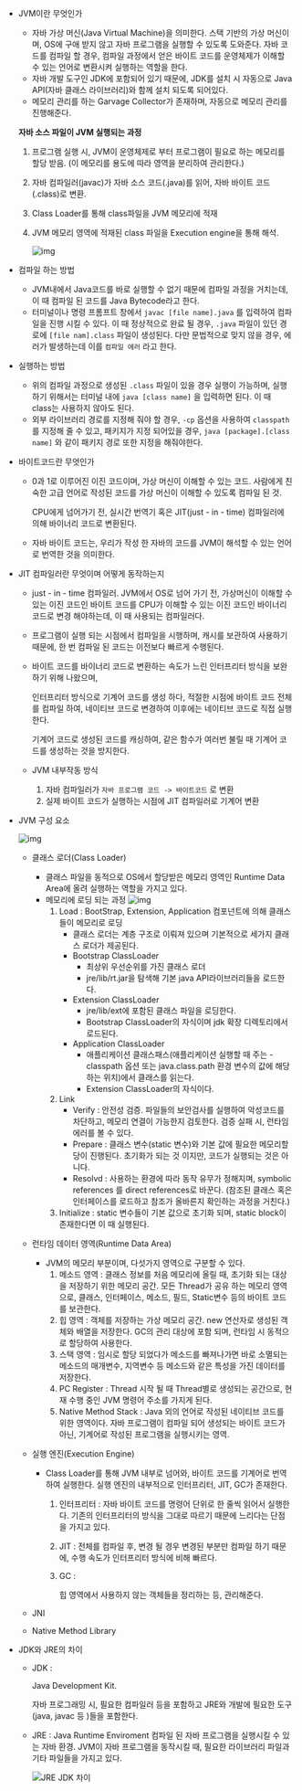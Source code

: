 - JVM이란 무엇인가

  * 자바 가상 머신(Java Virtual Machine)을 의미한다. 스택 기반의 가상 머신이며, OS에 구애 받지 않고 자바 프로그램을 실행할 수 있도록 도와준다. 
    자바 코드를 컴파일 할 경우, 컴파일 과정에서 얻은 바이트 코드를 운영체제가 이해할 수 있는 언어로 변환시켜 실행하는 역할을 한다.
  * 자바 개발 도구인 JDK에 포함되어 있기 때문에, JDK를 설치 시 자동으로 Java API(자바 클래스 라이브러리)와 함께 설치 되도록 되어있다.
  * 메모리 관리를 하는 Garvage Collector가 존재하며, 자동으로 메모리 관리를 진행해준다.

  **자바 소스 파일이 JVM 실행되는 과정**

  1. 프로그램 실행 시, JVM이 운영체제로 부터 프로그램이 필요로 하는 메모리를 할당 받음.
     (이 메모리를 용도에 따라 영역을 분리하여 관리한다.)

  2. 자바 컴파일러(javac)가 자바 소스 코드(.java)를 읽어, 자바 바이트 코드(.class)로 변환.

  3. Class Loader를 통해 class파일을 JVM 메모리에 적재

  4. JVM 메모리 영역에 적재된 class 파일을 Execution engine을 통해 해석.

     ![img](https://blog.kakaocdn.net/dn/b8NYFi/btqPFUKvWgm/KIXhDTkcD87GGNiafqnq01/img.jpg)

     

- 컴파일 하는 방법

  * JVM내에서 Java코드를 바로 실행할 수 없기 때문에 컴파일 과정을 거치는데, 이 때 컴파일 된 코드를 Java Bytecode라고 한다.
  * 터미널이나 명령 프롬프트 창에서 `javac [file name].java` 를 입력하여 컴파일을 진행 시킬 수 있다.
    이 때 정상적으로 완료 될 경우, `.java` 파일이 있던 경로에 `[file nam].class` 파일이 생성된다.
    다만 문법적으로 맞지 않을 경우, 에러가 발생하는데 이를 `컴파일 에러` 라고 한다.

- 실행하는 방법

  * 위의 컴파일 과정으로 생성된 `.class` 파일이 있을 경우 실행이 가능하며, 실행하기 위해서는 터미널 내에
    `java [class name]` 을 입력하면 된다. 이 때 class는 사용하지 않아도 된다.
  * 외부 라이브러리 경로를 지정해 줘야 할 경우, `-cp` 옵션을 사용하여  `classpath` 를 지정해 줄 수 있고,
    패키지가 지정 되어있을 경우, `java [package].[class name]` 와 같이 패키지 경로 또한 지정을 해줘야한다.

- 바이트코드란 무엇인가

  * 0과 1로 이루어진 이진 코드이며, 가상 머신이 이해할 수 있는 코드. 사람에게 친숙한 고급 언어로 작성된 코드를 가상 머신이 이해할 수 있도록 컴파일 된 것.

    CPU에게 넘어가기 전, 실시간 번역기 혹은 JIT(just - in - time) 컴파일러에 의해 바이너리 코드로 변환된다.

  * 자바 바이트 코드는, 우리가 작성 한 자바의 코드를 JVM이 해석할 수 있는 언어로 번역한 것을 의미한다.
    

- JIT 컴파일러란 무엇이며 어떻게 동작하는지

  * just - in - time 컴파일러. JVM에서 OS로 넘어 가기 전, 가상머신이 이해할 수 있는 이진 코드인 바이트 코드를 CPU가 이해할 수 있는 이진 코드인 바이너리 코드로 변경 해야하는데, 이 때 사용되는 컴파일러다.

  * 프로그램이 실행 되는 시점에서 컴파일을 시행하며, 캐시를 보관하여 사용하기 때문에, 한 번 컴파일 된 코드는 이전보다 빠르게 수행된다.

  * 바이트 코드를 바이너리 코드로 변환하는 속도가 느린 인터프리터 방식을 보완하기 위해 나왔으며,

    인터프리터 방식으로 기계어 코드를 생성 하다, 적절한 시점에 바이트 코드 전체를 컴파일 하여, 네이티브 코드로 변경하여 이후에는 네이티브 코드로 직접 실행한다.

    기계어 코드로 생성된 코드를 캐싱하여, 같은 함수가 여러번 불릴 때 기계어 코드를 생성하는 것을 방지한다.

  * JVM 내부작동 방식

    1. 자바 컴파일러가 `자바 프로그램 코드 -> 바이트코드` 로 변환
    2. 실제 바이트 코드가 실행하는 시점에 JIT 컴파일러로 기계어 변환

- JVM 구성 요소

  ![img](https://t1.daumcdn.net/cfile/tistory/236D3B4A592574FF07)

  * 클래스 로더(Class Loader)

    * 클래스 파일을 동적으로 OS에서 할당받은 메모리 영역인 Runtime Data Area에 올려 실행하는 역할을 가지고 있다.
    * 메모리에 로딩 되는 과정
      ![img](https://t1.daumcdn.net/cfile/tistory/213EB14A592575000A)
      1. Load : BootStrap, Extension, Application 컴포넌트에 의해 클래스들이 메모리로 로딩
         * 클래스 로더는 계층 구조로 이뤄져 있으며 기본적으로 세가지 클래스 로더가 제공된다.
         * Bootstrap ClassLoader
           - 최상위 우선순위를 가진 클래스 로더
           - jre/lib/rt.jar을 탐색해 기본 java API라이브러리들을 로드한다.
         * Extension ClassLoader
           - jre/lib/ext에 포함된 클래스 파일을 로딩한다. 
           - Bootstrap ClassLoader의 자식이며 jdk 확장 디렉토리에서 로드된다.
         * Application ClassLoader
           - 애플리케이션 클래스패스(애플리케이션 실행할 때 주는 -classpath 옵션 또는 java.class.path 환경 변수의 값에 해당하는 위치)에서 클래스를 읽는다.
           - Extension ClassLoader의 자식이다.
      2. Link
         * Verify : 안전성 검증. 파일들의 보안검사를 실행하여 악성코드를 차단하고, 메모리 연결이 가능한지 검토한다.
           검증 실패 시, 런타임 에러를 볼 수 있다.
         * Prepare : 클래스 변수(static 변수)와 기본 값에 필요한 메모리할당이 진행된다. 초기화가 되는 것 이지만, 코드가 실행되는 것은 아니다.
         * Resolvd : 사용하는 환경에 따라 동작 유무가 정해지며,
           symbolic references 를 direct references로 바꾼다.
           (참조된 클래스 혹은 인터페이스를 로드하고 참조가 올바른지 확인하는 과정을 거친다.)
      3. Initialize : static 변수들이 기본 값으로 초기화 되며, static block이 존재한다면 이 때 실행된다.

  * 런타임 데이터 영역(Runtime Data Area)

    * JVM의 메모리 부분이며, 다섯가지 영역으로 구분할 수 있다.
      1. 메소드 영역 : 클래스 정보를 처음 메모리에 올릴 때,  초기화 되는 대상을 저장하기 위한 메모리 공간.
         모든 Thread가 공유 하는 메모리 영역으로, 클래스, 인터페이스, 메소드, 필드, Static변수 등의 바이트 코드를 보관한다.
      2. 힙 영역 : 객체를 저장하는 가상 메모리 공간. new 연산자로 생성된 객체와 배열을 저장한다.
         GC의 관리 대상에 포함 되며, 런타임 시 동적으로 할당하여 사용한다.
      3. 스택 영역 : 임시로 할당 되었다가 메소드를 빠져나가면 바로 소멸되는 메소드의 매개변수, 지역변수 등 메소드와 같은 특성을 가진 데이터를 저장한다. 
      4. PC Register : Thread 시작 될 때 Thread별로 생성되는 공간으로, 현재 수행 중인 JVM 명령어 주소를 가지게 된다.
      5. Native Method Stack : Java 외의 언어로 작성된 네이티브 코드를 위한 영역이다.
         자바 프로그램이 컴파일 되어 생성되는 바이트 코드가 아닌, 기계어로 작성된 프로그램을 실행시키는 영역.

  * 실행 엔진(Execution Engine)

    * Class Loader를 통해 JVM 내부로 넘어와, 바이트 코드를 기계어로 번역하여 실행한다.
      실행 엔진의 내부적으로 인터프리터, JIT, GC가 존재한다.

      1. 인터프리터 :
         자바 바이트 코드를 명령어 단위로 한 줄씩 읽어서 실행한다.
         기존의 인터프리터의 방식을 그대로 따르기 때문에 느리다는 단점을 가지고 있다.

      2. JIT :
         전체를 컴파일 후, 변경 될 경우 변경된 부분만 컴파일 하기 때문에, 수행 속도가 인터프리터 방식에 비해 빠르다.

      3. GC :

         힙 영역에서 사용하지 않는 객체들을 정리하는 등, 관리해준다.

  * JNI

  * Native Method Library

- JDK와 JRE의 차이

  * JDK :

    Java Development Kit.

    자바 프로그래밍 시, 필요한 컴파일러 등을 포함하고 JRE와 개발에 필요한 도구 (java, javac 등 )들을 포함한다.

  * JRE :
    Java Runtime Enviroment
    컴파일 된 자바 프로그램을 실행시킬 수 있는 자바 환경.
    JVM이 자바 프로그램을 동작시킬 때, 필요한 라이브러리 파일과 기타 파일들을 가지고 있다.

    ![JRE JDK 차이](https://yadon079.github.io/assets/img/study/jdkjre.png)